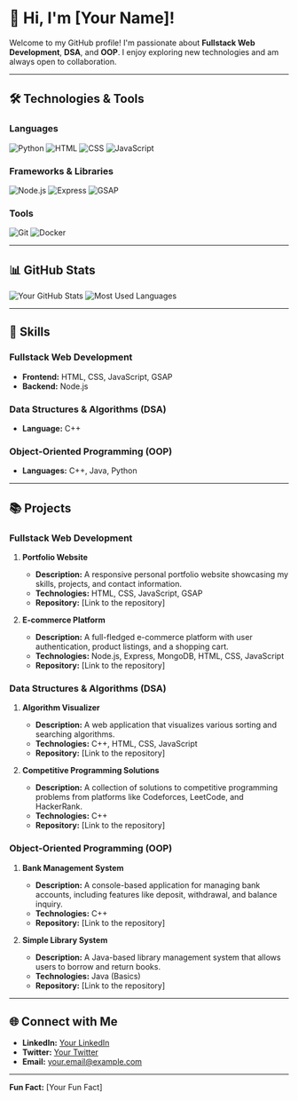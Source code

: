 # 👋 Hi, I'm [Your Name]!

Welcome to my GitHub profile! I'm passionate about **Fullstack Web Development**, **DSA**, and **OOP**. I enjoy exploring new technologies and am always open to collaboration.

---

## 🛠️ Technologies & Tools

### Languages
![Python](https://img.shields.io/badge/-Python-3776AB?style=flat&logo=python&logoColor=white)
![HTML](https://img.shields.io/badge/-HTML-E34F26?style=flat&logo=html5&logoColor=white)
![CSS](https://img.shields.io/badge/-CSS-1572B6?style=flat&logo=css3&logoColor=white)
![JavaScript](https://img.shields.io/badge/-JavaScript-F7DF1E?style=flat&logo=javascript&logoColor=white)

### Frameworks & Libraries
![Node.js](https://img.shields.io/badge/-Node.js-339933?style=flat&logo=node.js&logoColor=white)
![Express](https://img.shields.io/badge/-Express-000000?style=flat&logo=express&logoColor=white)
![GSAP](https://img.shields.io/badge/-GSAP-88CE02?style=flat&logo=greensock&logoColor=white)

### Tools
![Git](https://img.shields.io/badge/-Git-F05032?style=flat&logo=git&logoColor=white)
![Docker](https://img.shields.io/badge/-Docker-2496ED?style=flat&logo=docker&logoColor=white)

---

## 📊 GitHub Stats

![Your GitHub Stats](https://github-readme-stats.vercel.app/api?username=YourUsername&show_icons=true&theme=radical)
![Most Used Languages](https://github-readme-stats.vercel.app/api/top-langs/?username=YourUsername&layout=compact&theme=radical)

---

## 🚀 Skills

### Fullstack Web Development
- **Frontend:** HTML, CSS, JavaScript, GSAP
- **Backend:** Node.js

### Data Structures & Algorithms (DSA)
- **Language:** C++

### Object-Oriented Programming (OOP)
- **Languages:** C++, Java, Python

---
## 📚 Projects

### Fullstack Web Development
1. **Portfolio Website**
   - **Description:** A responsive personal portfolio website showcasing my skills, projects, and contact information.
   - **Technologies:** HTML, CSS, JavaScript, GSAP
   - **Repository:** [Link to the repository]

2. **E-commerce Platform**
   - **Description:** A full-fledged e-commerce platform with user authentication, product listings, and a shopping cart.
   - **Technologies:** Node.js, Express, MongoDB, HTML, CSS, JavaScript
   - **Repository:** [Link to the repository]

### Data Structures & Algorithms (DSA)
1. **Algorithm Visualizer**
   - **Description:** A web application that visualizes various sorting and searching algorithms.
   - **Technologies:** C++, HTML, CSS, JavaScript
   - **Repository:** [Link to the repository]

2. **Competitive Programming Solutions**
   - **Description:** A collection of solutions to competitive programming problems from platforms like Codeforces, LeetCode, and HackerRank.
   - **Technologies:** C++
   - **Repository:** [Link to the repository]

### Object-Oriented Programming (OOP)
1. **Bank Management System**
   - **Description:** A console-based application for managing bank accounts, including features like deposit, withdrawal, and balance inquiry.
   - **Technologies:** C++
   - **Repository:** [Link to the repository]

2. **Simple Library System**
   - **Description:** A Java-based library management system that allows users to borrow and return books.
   - **Technologies:** Java (Basics)
   - **Repository:** [Link to the repository]

---

## 🌐 Connect with Me
- **LinkedIn:** [Your LinkedIn](https://www.linkedin.com/in/your-profile/)
- **Twitter:** [Your Twitter](https://twitter.com/your-handle)
- **Email:** your.email@example.com

---

**Fun Fact:** [Your Fun Fact]
